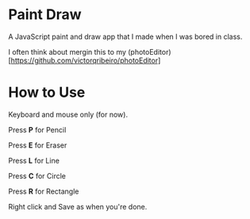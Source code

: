 # Paint Draw

A JavaScript paint and draw app that I made when I was bored in class.


I often think about mergin this to my (photoEditor)[https://github.com/victorqribeiro/photoEditor]

# How to Use

Keyboard and mouse only (for now).

Press **P** for Pencil

Press **E** for Eraser 

Press **L** for Line

Press **C** for Circle

Press **R** for Rectangle

Right click and Save as when you're done.
